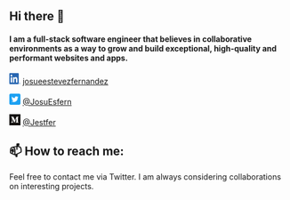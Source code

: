 ## Hi there 👋

#### I am a full-stack software engineer that believes in collaborative environments as a way to grow and build exceptional, high-quality and performant websites and apps.

<img src="https://github.com/Jestfer/Jestfer/blob/master/assets/social/LI-In-Bug.png?raw=true" alt="linkedin" width="20" height="20"/> [josueestevezfernandez](https://www.linkedin.com/in/josueestevezfernandez/)

<img src="https://github.com/Jestfer/Jestfer/blob/master/assets/social/Twitter_Social_Icon_Rounded_Square_Color.png" alt="twitter" width="20" height="20"/> [@JosuEsfern](https://twitter.com/JosuEsfern)

<img src="https://github.com/Jestfer/Jestfer/blob/master/assets/social/Medium.png" alt="medium" width="20" height="20"/> [@Jestfer](https://medium.com/@Jestfer)

## 📫 How to reach me:

Feel free to contact me via Twitter. I am always considering collaborations on interesting projects.

<!--
**Jestfer/Jestfer** is a ✨ _special_ ✨ repository because its `README.md` (this file) appears on your GitHub profile.

Here are some ideas to get you started:

- 🔭 I’m currently working on ...
- 🌱 I’m currently learning ...
- 👯 I’m looking to collaborate on ...
- 🤔 I’m looking for help with ...
- 💬 Ask me about ...
- 📫 How to reach me: ...
- 😄 Pronouns: ...
- ⚡ Fun fact: ...
-->

